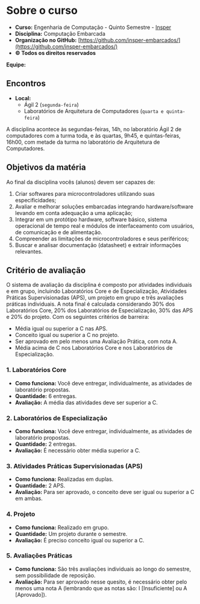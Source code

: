 # Sobre o curso

- **Curso:** Engenharia de Computação - Quinto Semestre - [Insper](https://www.insper.edu.br/)
- **Disciplina:** Computação Embarcada 
- **Organização no GitHub:** [https://github.com/insper-embarcados/](https://github.com/insper-embarcados/)
- **© Todos os direitos reservados**

**Equipe:**
<script setup>
import { VPTeamMembers } from 'vitepress/theme'

const members = [
  {
    avatar: 'https://www.github.com/rafaelcorsi.png',
    name: 'Rafael Corsi',
    title: 'Professor',
    links: [
      { icon: 'github', link: 'https://github.com/rafaelcorsi' },
      { icon: 'linkedin', link: 'https://www.linkedin.com/in/rafael-corsi-ferr%C3%A3o-624238116/'} 
    ]
  },
  {
    avatar: 'https://www.github.com/Marco-Mello.png',
    name: 'Marco Mello',
    title: 'Técnico Sr. de Laboratório',
    links: [
      { icon: 'github', link: 'https://github.com/Marco-Mello' },
      { icon: 'linkedin', link: 'https://www.linkedin.com/in/marco-mello-79aa19272' }
    ]

  },
  {
    avatar: 'https://www.github.com/arnaldojr.png',
    name: 'Arnaldo Junior',
    title: 'Professor Auxiliar',
    links: [
      { icon: 'github', link: 'https://github.com/arnaldojr' },
      { icon: 'linkedin', link: 'https://www.linkedin.com/in/arnaldoavianajr' }
    ]
  },
  {
    avatar: 'https://www.github.com/danielmpinto.png',
    name: 'Daniel Pinto',
    title: 'Técnico de Laboratório',
    links: [
      { icon: 'github', link: 'https://github.com/danielmpinto/' },
      { icon: 'linkedin', link: 'https://www.linkedin.com/in/danielmpinto' }
    ]

  },
  {
    avatar: 'https://github.com/LuisHFB.png',
    name: 'Luis Bueno',
    title: 'Técnico Sr. de Laboratório',
    links: [
      { icon: 'github', link: 'https://github.com/LuisHFB' },
      { icon: 'linkedin', link: 'https://www.linkedin.com/in/lu%C3%ADs-henrique-fonseca-bueno-65a8315b/' }
    ]

  }
  ]
</script>

<VPTeamMembers size="small" :members />

## Encontros

- **Local:** 
    - Ágil 2 (`segunda-feira`)
    - Laboratórios de Arquitetura de Computadores (`quarta e quinta-feira`)

A disciplina acontece às segundas-feiras, 14h, no laboratório Ágil 2 de computadores com a turma toda, e às quartas, 9h45, e quintas-feiras, 16h00, com metade da turma no laboratório de Arquitetura de Computadores.

## Objetivos da matéria

Ao final da disciplina vocês (alunos) devem ser capazes de:

1. Criar softwares para microcontroladores utilizando suas especificidades;
2. Avaliar e melhorar soluções embarcadas integrando hardware/software levando em conta adequação a uma aplicação;
3. Integrar em um protótipo hardware, software básico, sistema operacional de tempo real e módulos de interfaceamento com usuários, de comunicação e de alimentação.
4. Compreender as limitações de microcontroladores e seus periféricos;
5. Buscar e analisar documentação (datasheet) e extrair informações relevantes.

## Critério de avaliação

O sistema de avaliação da disciplina é composto por atividades individuais e em grupo, incluindo Laboratórios Core e de Especialização, Atividades Práticas Supervisionadas (APS), um projeto em grupo e três avaliações práticas individuais. A nota final é calculada considerando 30% dos Laboratórios Core, 20% dos Laboratórios de Especialização, 30% das APS e 20% do projeto. Com os seguintes critérios de barreira:

- Média igual ou superior a C nas APS.
- Conceito igual ou superior a C no projeto.
- Ser aprovado em pelo menos uma Avaliação Prática, com nota A.
- Média acima de C nos Laboratórios Core e nos Laboratórios de Especialização.

### 1. Laboratórios Core

- **Como funciona:** Você deve entregar, individualmente, as atividades de laboratório propostas.
- **Quantidade:** 6 entregas.
- **Avaliação:** A média das atividades deve ser superior a C.

### 2. Laboratórios de Especialização

- **Como funciona:** Você deve entregar, individualmente, as atividades de laboratório propostas.
- **Quantidade:** 2 entregas.
- **Avaliação:** É necessário obter média superior a C.

### 3. Atividades Práticas Supervisionadas (APS)

- **Como funciona:** Realizadas em duplas.
- **Quantidade:** 2 APS.
- **Avaliação:** Para ser aprovado, o conceito deve ser igual ou superior a C em ambas.

### 4. Projeto

- **Como funciona:** Realizado em grupo.
- **Quantidade:** Um projeto durante o semestre.
- **Avaliação:** É preciso conceito igual ou superior a C.

### 5. Avaliações Práticas

- **Como funciona:** São três avaliações individuais ao longo do semestre, sem possibilidade de reposição.
- **Avaliação:** Para ser aprovado nesse quesito, é necessário obter pelo menos uma nota A (lembrando que as notas são: I [Insuficiente] ou A [Aprovado]).

